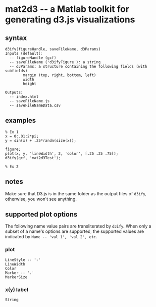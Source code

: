 mat2d3 -- a Matlab toolkit for generating d3.js visualizations
==============================================================

syntax
------
	d3ify(figureHandle, saveFileName, d3Params)
	Inputs (default):
	  -- figureHandle (gcf)
	  -- saveFileName ('d3ifyFigure'): a string
	  -- d3Params: a structure containing the following fields (with subfields)
		    margin (top, right, bottom, left)
			width
			height
	
	Outputs:
	  -- index.html 
	  -- saveFileName.js
	  -- saveFileNameData.csv


examples
--------
	% Ex 1
	x = 0:.01:2*pi;
	y = sin(x) + .25*randn(size(x));
	
	figure;
	plot(x, y, 'lineWidth', 2, 'color', [.25 .25 .75]);
	d3ify(gcf, 'mat2d3Test');

	% Ex 2
	

notes
-----
Make sure that D3.js is in the same folder as the output files of `d3ify`, otherwise, you won't see anything.

supported plot options
----------------------
The following name value pairs are transliterated by `d3ify`. When only a subset of a name's options are supported, the supported values are indicated by `Name -- 'val 1', 'val 2', etc`.
### plot ###
	LineStyle -- '-'
	LineWidth
	Color
	Marker -- '.'
	MarkerSize
### x(y) label ###
	String



